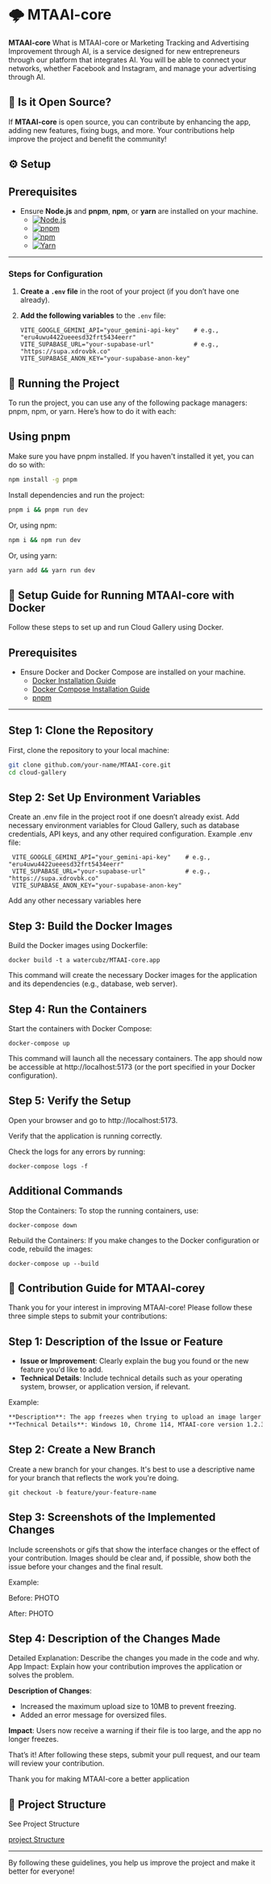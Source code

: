 # 🌩️ MTAAI-core

**MTAAI-core** What is MTAAI-core or Marketing Tracking and Advertising Improvement through AI, is a service designed for new entrepreneurs through our platform that integrates AI. You will be able to connect your networks, whether Facebook and Instagram, and manage your advertising through AI.

## 📖 Is it Open Source?

If **MTAAI-core** is open source, you can contribute by enhancing the app, adding new features, fixing bugs, and more. Your contributions help improve the project and benefit the community!

## ⚙️ Setup

## Prerequisites

- Ensure **Node.js** and **pnpm**, **npm**, or **yarn** are installed on your machine.
  - [![Node.js](https://img.shields.io/badge/Node.js-43853D?logo=node.js&logoColor=white)](https://nodejs.org/)
  - [![pnpm](https://img.shields.io/badge/pnpm-000000?logo=pnpm&logoColor=white)](https://pnpm.io/)
  - [![npm](https://img.shields.io/badge/npm-CC3534?logo=npm&logoColor=white)](https://docs.npmjs.com/downloading-and-installing-node-js-and-npm)
  - [![Yarn](https://img.shields.io/badge/Yarn-2C8EBB?logo=yarn&logoColor=white)](https://classic.yarnpkg.com/en/docs/install/)

---

### Steps for Configuration

1. **Create a `.env` file** in the root of your project (if you don’t have one already).

2. **Add the following variables** to the `.env` file:

   ```env
   VITE_GOOGLE_GEMINI_API="your_gemini-api-key"    # e.g., "eru4uwu4422ueeesd32frt5434eerr"
   VITE_SUPABASE_URL="your-supabase-url"           # e.g., "https://supa.xdrovbk.co"
   VITE_SUPABASE_ANON_KEY="your-supabase-anon-key"
   ```

## 🚀 Running the Project

To run the project, you can use any of the following package managers: pnpm, npm, or yarn. Here’s how to do it with each:

## Using pnpm

Make sure you have pnpm installed. If you haven't installed it yet, you can do so with:

```bash
npm install -g pnpm
```

Install dependencies and run the project:

```bash
pnpm i && pnpm run dev
```

Or, using npm:

```bash
npm i && npm run dev
```

Or, using yarn:

```bash
yarn add && yarn run dev
```

## 🐳 Setup Guide for Running **MTAAI-core** with Docker

Follow these steps to set up and run Cloud Gallery using Docker.

## Prerequisites

- Ensure Docker and Docker Compose are installed on your machine.
  - [Docker Installation Guide](https://docs.docker.com/get-docker/)
  - [Docker Compose Installation Guide](https://docs.docker.com/compose/install/)
  - [pnpm](https://pnpm.io/)
---

## Step 1: Clone the Repository

First, clone the repository to your local machine:

```bash
git clone github.com/your-name/MTAAI-core.git
cd cloud-gallery
```

## Step 2: Set Up Environment Variables
Create an .env file in the project root if one doesn’t already exist.
Add necessary environment variables for Cloud Gallery, such as database credentials, API keys, and any other required configuration.
Example .env file:

  ```env
   VITE_GOOGLE_GEMINI_API="your_gemini-api-key"    # e.g., "eru4uwu4422ueeesd32frt5434eerr"
   VITE_SUPABASE_URL="your-supabase-url"           # e.g., "https://supa.xdrovbk.co"
   VITE_SUPABASE_ANON_KEY="your-supabase-anon-key"
   ```
Add any other necessary variables here

## Step 3: Build the Docker Images
Build the Docker images using Dockerfile:

```
docker build -t a watercubz/MTAAI-core.app
```
This command will create the necessary Docker images for the application and its dependencies (e.g., database, web server).

## Step 4: Run the Containers
Start the containers with Docker Compose:

```
docker-compose up
```

This command will launch all the necessary containers.
The app should now be accessible at http://localhost:5173 (or the port specified in your Docker configuration).

## Step 5: Verify the Setup
Open your browser and go to http://localhost:5173.

Verify that the application is running correctly.

Check the logs for any errors by running:

```
docker-compose logs -f
```
## Additional Commands
Stop the Containers: To stop the running containers, use:
```
docker-compose down
```
Rebuild the Containers: If you make changes to the Docker configuration or code, rebuild the images:
```
docker-compose up --build
```

## 🤝 Contribution Guide for **MTAAI-corey**

Thank you for your interest in improving MTAAI-core! Please follow these three simple steps to submit your contributions:

## Step 1: Description of the Issue or Feature

- **Issue or Improvement**: Clearly explain the bug you found or the new feature you'd like to add.
- **Technical Details**: Include technical details such as your operating system, browser, or application version, if relevant.

Example:
```markdown
**Description**: The app freezes when trying to upload an image larger than 5MB.
**Technical Details**: Windows 10, Chrome 114, MTAAI-core version 1.2.3.
```

## Step 2: Create a New Branch
Create a new branch for your changes. It's best to use a descriptive name for your branch that reflects the work you're doing.

```
git checkout -b feature/your-feature-name
```

## Step 3: Screenshots of the Implemented Changes
Include screenshots or gifs that show the interface changes or the effect of your contribution. Images should be clear and, if possible, show both the issue before your changes and the final result.

Example:

Before: PHOTO

After: PHOTO

## Step 4: Description of the Changes Made
Detailed Explanation: Describe the changes you made in the code and why.
App Impact: Explain how your contribution improves the application or solves the problem.

**Description of Changes**: 
- Increased the maximum upload size to 10MB to prevent freezing.
- Added an error message for oversized files.

**Impact**: Users now receive a warning if their file is too large, and the app no longer freezes.

That’s it! After following these steps, submit your pull request, and our team will review your contribution.

Thank you for making MTAAI-core a better application


## 📁 Project Structure

See Project Structure

[project Structure](./ARCHITECTURE.md)

---

By following these guidelines, you help us improve the project and make it better for everyone!
